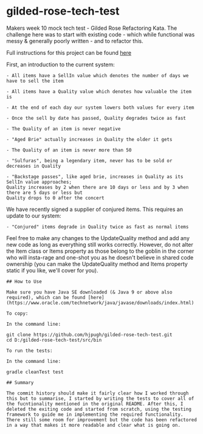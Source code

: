 # gilded-rose-tech-test

Makers week 10 mock tech test - Gilded Rose Refactoring Kata. The challenge here was to start with existing code - which while functional was messy & generally poorly written - and to refactor this.

Full instructions for this project can be found [here](https://github.com/emilybache/GildedRose-Refactoring-Kata)

First, an introduction to the current system:

    - All items have a SellIn value which denotes the number of days we have to sell the item

    - All items have a Quality value which denotes how valuable the item is

    - At the end of each day our system lowers both values for every item

    - Once the sell by date has passed, Quality degrades twice as fast

    - The Quality of an item is never negative

    - "Aged Brie" actually increases in Quality the older it gets

    - The Quality of an item is never more than 50

    - "Sulfuras", being a legendary item, never has to be sold or decreases in Quality

    - "Backstage passes", like aged brie, increases in Quality as its SellIn value approaches;
    Quality increases by 2 when there are 10 days or less and by 3 when there are 5 days or less but
    Quality drops to 0 after the concert

We have recently signed a supplier of conjured items. This requires an update to our system:

    - "Conjured" items degrade in Quality twice as fast as normal items

Feel free to make any changes to the UpdateQuality method and add any new code as long as everything
still works correctly. However, do not alter the Item class or Items property as those belong to the
goblin in the corner who will insta-rage and one-shot you as he doesn't believe in shared code
ownership (you can make the UpdateQuality method and Items property static if you like, we'll cover
for you).

```
## How to Use

Make sure you have Java SE downloaded (& Java 9 or above also required), which can be found [here](https://www.oracle.com/technetwork/java/javase/downloads/index.html)

To copy:

In the command line:
```

    git clone https://github.com/hjpugh/gilded-rose-tech-test.git
    cd D:/gilded-rose-tech-test/src/bin

```
To run the tests:

In the command line:
```

    gradle cleanTest test

```
## Summary

The commit history should make it fairly clear how I worked through this but to summarise, I started by writing the tests to cover all of the fucntionality mentioned in the original README. After this, I deleted the exiting code and started from scratch, using the testing framework to guide me in implementing the required functionality. There still some room for improvement but the code has been refactored in a way that makes it more readable and clear what is going on.
```
